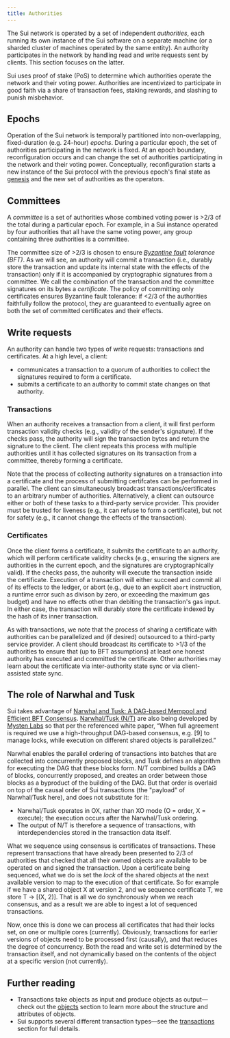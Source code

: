```yaml
---
title: Authorities
---
```


The Sui network is operated by a set of independent *authorities*, each running its own instance of the Sui software on a separate machine (or a sharded cluster of machines operated by the same entity). An authority participates in the network by handling read and write requests sent by clients. This section focuses on the latter.

Sui uses proof of stake (PoS) to determine which authorities operate the network and their voting power. Authorities are incentivized to participate in good faith via a share of transaction fees, staking rewards, and slashing to punish misbehavior.

## Epochs
Operation of the Sui network is temporally partitioned into non-overlapping, fixed-duration (e.g. 24-hour) *epochs*. During a particular epoch, the set of authorities participating in the network is fixed. At an epoch boundary, reconfiguration occurs and can change the set of authorities participating in the network and their voting power. Conceptually, reconfiguration starts a new instance of the Sui protocol with the previous epoch's final state as [genesis](wallet.md#genesis) and the new set of authorities as the operators.

## Committees
A *committee* is a set of authorities whose combined voting power is >2/3 of the total during a particular epoch. For example, in a Sui instance operated by four authorities that all have the same voting power, any group containing three authorities is a committee.

The committee size of >2/3 is chosen to ensure *[Byzantine fault](https://en.wikipedia.org/wiki/Byzantine_fault) tolerance (BFT)*. As we will see, an authority will  commit a transaction (i.e., durably store the transaction and update its internal state with the effects of the transaction) only if it is accompanied by cryptographic signatures from a committee. We call the combination of the transaction and the committee signatures on its bytes a *certificate*. The policy of  committing only certificates ensures Byzantine fault tolerance: if <2/3 of the authorities faithfully follow the protocol, they are guaranteed to eventually agree on both the set of committed certificates and their effects.

## Write requests
An authority can handle two types of write requests: transactions and certificates. At a high level, a client:
* communicates a transaction to a quorum of authorities to collect the signatures required to form a certificate.
* submits a certificate to an authority to commit state changes on that authority.

### Transactions
When an authority receives a transaction from a client, it will first perform transaction validity checks (e.g., validity of the sender's signature). If the checks pass, the authority will sign the transaction bytes and return the signature to the client. The client repeats this process with multiple authorities until it has collected signatures on its transaction from a committee, thereby forming a certificate.

Note that the process of collecting authority signatures on a transaction into a certificate and the process of submitting certifcates can be performed in parallel. The client can simultaneously broadcast transactions/certificates to an arbitrary number of authorities. Alternatively, a client can outsource either or both of these tasks to a third-party service provider. This provider must be trusted for liveness (e.g., it can refuse to form a certificate), but not for safety (e.g., it cannot change the effects of the transaction).

### Certificates
Once the client forms a certificate, it submits the certificate to an authority, which will perform certificate validity checks (e.g., ensuring the signers are authorities in the current epoch, and the signatures are cryptographically valid). If the checks pass, the auhority will execute the transaction inside the certificate. Execution of a transaction will either succeed and commit all of its effects to the ledger, or abort (e.g., due to an explicit `abort` instruction, a runtime error such as divison by zero, or exceeding the maximum gas budget) and have no effects other than debiting the transaction's gas input. In either case, the transaction will durably store the certificate indexed by the hash of its inner transaction.

As with transactions, we note that the process of sharing a certificate with authorities can be parallelized and (if desired) outsourced to a third-party service provider. A client should broadcast its certificate to >1/3 of the authorities to ensure that (up to BFT assumptions) at least one honest authority has executed and committed the certificate. Other authorities may learn about the certificate via inter-authority state sync or via client-assisted state sync.

## The role of Narwhal and Tusk

Sui takes advantage of [Narwhal and Tusk: A DAG-based Mempool and Efficient BFT Consensus](https://arxiv.org/pdf/2105.11827.pdf). [Narwhal/Tusk (N/T)](https://github.com/MystenLabs/narwhal/blob/main/README.md) are also being developed by [Mysten Labs](https://mystenlabs.com/) so that per the referenced white paper, “When full agreement is required we use a high-throughput DAG-based consensus, e.g. [9] to manage locks, while execution on different shared objects is parallelized.”

Narwhal enables the parallel ordering of transactions into batches that are collected into concurrently proposed blocks, and Tusk defines an algorithm for executing the DAG that these blocks form. N/T combined builds a DAG of blocks, concurrently proposed, and creates an order between those blocks as a byproduct of the building of the DAG. But that order is overlaid on top of the causal order of Sui transactions (the "payload" of Narwhal/Tusk here), and does not substitute for it:

* Narwhal/Tusk operates in OX, rather than XO mode (O = order, X = execute); the execution occurs after the Narwhal/Tusk ordering.
* The output of N/T is therefore a sequence of transactions, with interdependencies stored in the transaction data itself.

What we sequence using consensus is certificates of transactions. These represent transactions that have already been presented to 2/3 of authorities that checked that all their owned objects are available to be operated on and signed the transaction. Upon a certificate being sequenced, what we do is set the *lock* of the shared objects at the next available version to map to the execution of that certificate. So for example if we have a shared object X at version 2, and we sequence certificate T, we store T -> [(X, 2)]. That is all we do synchronously when we reach consensus, and as a result we are able to ingest a lot of sequenced transactions.

Now, once this is done we can process all certificates that had their locks set, on one or multiple cores (currently). Obviously, transactions for earlier versions of objects need to be processed first (causally), and that reduces the degree of concurrency. Both the read and write set is determined by the transaction itself, and not dynamically based on the contents of the object at a specific version (not currently). 

## Further reading

* Transactions take objects as input and produce objects as output&mdash;check out the [objects](objects.md) section to learn more about the structure and attributes of objects.
* Sui supports several different transaction types&mdash;see the [transactions](transactions.md) section for full details.
